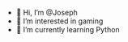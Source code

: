 - 👋 Hi, I’m @Joseph
- 👀 I’m interested in gaming
- 🌱 I’m currently learning Python

<!---
Joseph11155/Joseph11155 is a ✨ special ✨ repository because its `README.md` (this file) appears on your GitHub profile.
You can click the Preview link to take a look at your changes.
--->
